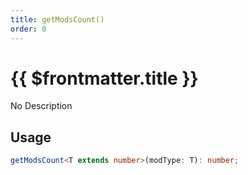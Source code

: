 ```yaml
---
title: getModsCount()
order: 0
---
```


# {{ $frontmatter.title }}

No Description

## Usage

```ts
getModsCount<T extends number>(modType: T): number;
```
